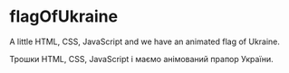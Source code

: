# flagOfUkraine
A little HTML, CSS, JavaScript and we have an animated flag of Ukraine.

Трошки HTML, CSS, JavaScript і маємо анімований прапор України.
